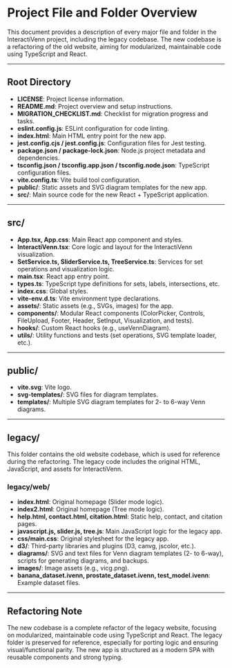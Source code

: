 # Project File and Folder Overview

This document provides a description of every major file and folder in the InteractiVenn project, including the legacy codebase. The new codebase is a refactoring of the old website, aiming for modularized, maintainable code using TypeScript and React.

---

## Root Directory

- **LICENSE**: Project license information.
- **README.md**: Project overview and setup instructions.
- **MIGRATION_CHECKLIST.md**: Checklist for migration progress and tasks.
- **eslint.config.js**: ESLint configuration for code linting.
- **index.html**: Main HTML entry point for the new app.
- **jest.config.cjs / jest.config.js**: Configuration files for Jest testing.
- **package.json / package-lock.json**: Node.js project metadata and dependencies.
- **tsconfig.json / tsconfig.app.json / tsconfig.node.json**: TypeScript configuration files.
- **vite.config.ts**: Vite build tool configuration.
- **public/**: Static assets and SVG diagram templates for the new app.
- **src/**: Main source code for the new React + TypeScript application.

---

## src/

- **App.tsx, App.css**: Main React app component and styles.
- **InteractiVenn.tsx**: Core logic and layout for the InteractiVenn visualization.
- **SetService.ts, SliderService.ts, TreeService.ts**: Services for set operations and visualization logic.
- **main.tsx**: React app entry point.
- **types.ts**: TypeScript type definitions for sets, labels, intersections, etc.
- **index.css**: Global styles.
- **vite-env.d.ts**: Vite environment type declarations.
- **assets/**: Static assets (e.g., SVGs, images) for the app.
- **components/**: Modular React components (ColorPicker, Controls, FileUpload, Footer, Header, SetInput, Visualization, and tests).
- **hooks/**: Custom React hooks (e.g., useVennDiagram).
- **utils/**: Utility functions and tests (set operations, SVG template loader, etc.).

---

## public/

- **vite.svg**: Vite logo.
- **svg-templates/**: SVG files for diagram templates.
- **templates/**: Multiple SVG diagram templates for 2- to 6-way Venn diagrams.

---

## legacy/

This folder contains the old website codebase, which is used for reference during the refactoring. The legacy code includes the original HTML, JavaScript, and assets for InteractiVenn.

### legacy/web/

- **index.html**: Original homepage (Slider mode logic).
- **index2.html**: Original homepage (Tree mode logic).
- **help.html, contact.html, citation.html**: Static help, contact, and citation pages.
- **javascript.js, slider.js, tree.js**: Main JavaScript logic for the legacy app.
- **css/main.css**: Original stylesheet for the legacy app.
- **d3/**: Third-party libraries and plugins (D3, canvg, jscolor, etc.).
- **diagrams/**: SVG and text files for Venn diagram templates (2- to 6-way), scripts for generating diagrams, and backups.
- **images/**: Image assets (e.g., vicg.png).
- **banana_dataset.ivenn, prostate_dataset.ivenn, test_model.ivenn**: Example dataset files.

---

## Refactoring Note

The new codebase is a complete refactor of the legacy website, focusing on modularized, maintainable code using TypeScript and React. The legacy folder is preserved for reference, especially for porting logic and ensuring visual/functional parity. The new app is structured as a modern SPA with reusable components and strong typing.
